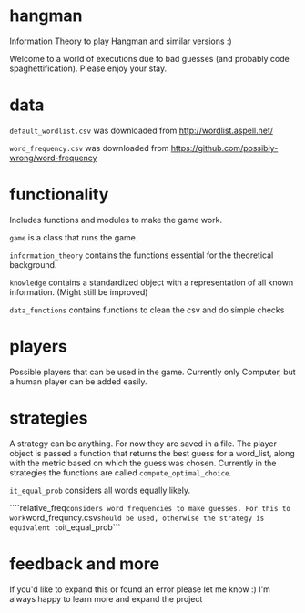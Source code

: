 # hangman
Information Theory to play Hangman and similar versions :)

Welcome to a world of executions due to bad guesses (and probably code spaghettification).
Please enjoy your stay.

# data

```default_wordlist.csv``` was downloaded from http://wordlist.aspell.net/

```word_frequency.csv``` was downloaded from https://github.com/possibly-wrong/word-frequency

# functionality

Includes functions and modules to make the game work.

```game``` is a class that runs the game.

```information_theory``` contains the functions essential for the theoretical background.

```knowledge``` contains a standardized object with a representation of all known information. (Might still be improved)

```data_functions``` contains functions to clean the csv and do simple checks

# players

Possible players that can be used in the game. Currently only Computer, but a human player can be added easily.

# strategies

A strategy can be anything. For now they are saved in a file. 
The player object is passed a function that returns the best guess for a word_list, along with the metric based on which the guess was chosen. Currently in the strategies the functions are called ```compute_optimal_choice```.

```it_equal_prob``` considers all words equally likely.

````relative_freq``` considers word frequencies to make guesses. For this to work ```word_frequncy.csv``` should be used, otherwise the strategy is equivalent to ```it_equal_prob``` 

# feedback and more

If you'd like to expand this or found an error please let me know :) I'm always happy to learn more and expand the project